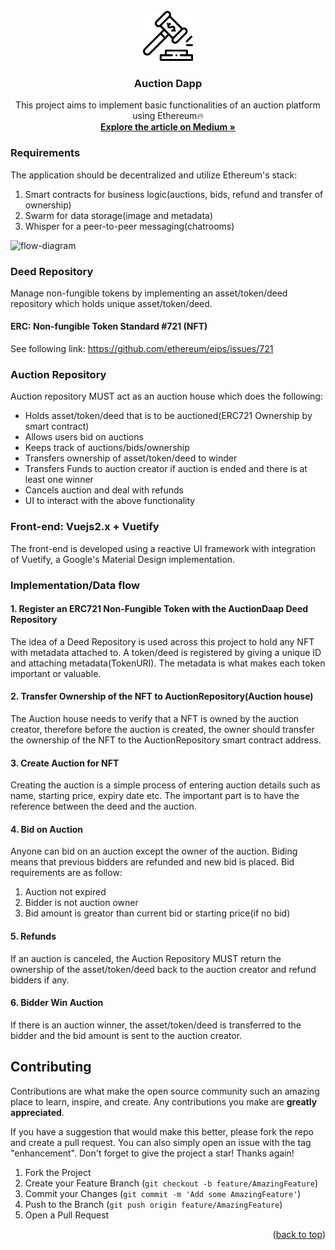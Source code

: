 <!-- PROJECT LOGO -->
<br />
<div align="center">
  <a href="https://github.com/ac12644/Auction-Dapp">
    <img src="bid.png" alt="Logo" width="80" height="80">
  </a>

  <h3 align="center">Auction Dapp</h3>

  <p align="center">
    This project aims to implement basic functionalities of an auction platform using Ethereum🔥
    <br />
   <a href="https://betterprogramming.pub/a-complete-guide-to-build-ethereum-dapps-front-end-and-back-end-6fa44b66554b"><strong>Explore the article on Medium »</strong></a>
  </p>
</div>

### Requirements
The application should be decentralized and utilize Ethereum's stack:

1. Smart contracts for business logic(auctions, bids, refund and transfer of ownership)
2. Swarm for data storage(image and metadata)
3. Whisper for a peer-to-peer messaging(chatrooms)
<img src="auction_diagram.png" alt="flow-diagram">

### Deed Repository
Manage non-fungible tokens by implementing an asset/token/deed repository which holds unique asset/token/deed.

#### ERC: Non-fungible Token Standard #721 (NFT)
See following link: 
https://github.com/ethereum/eips/issues/721

### Auction Repository

Auction repository MUST act as an auction house which does the following:

- Holds asset/token/deed that is to be auctioned(ERC721 Ownership by smart contract)
- Allows users bid on auctions
- Keeps track of auctions/bids/ownership
- Transfers ownership of asset/token/deed to winder
- Transfers Funds to auction creator if auction is ended and there is at least one winner
- Cancels auction and deal with refunds
- UI to interact with the above functionality

### Front-end: Vuejs2.x + Vuetify

The front-end is developed using a reactive UI framework with integration of Vuetify, a Google's Material Design implementation.

### Implementation/Data flow

#### 1. Register an ERC721 Non-Fungible Token with the AuctionDaap Deed Repository

The idea of a Deed Repository is used across this project to hold any NFT with metadata attached to. A token/deed is registered by giving a unique ID and attaching metadata(TokenURI). The metadata is what makes each token important or valuable.

#### 2. Transfer Ownership of the NFT to AuctionRepository(Auction house)

The Auction house needs to verify that a NFT is owned by the auction creator, therefore before the auction is created, the owner should transfer the ownership of the NFT to the AuctionRepository smart contract address.

#### 3. Create Auction for NFT

Creating the auction is a simple process of entering auction details such as name, starting price, expiry date etc. The important part is to have the reference between the deed and the auction.

#### 4. Bid on Auction

Anyone can bid on an auction except the owner of the auction. Biding means that previous bidders are refunded and new bid is placed. Bid requirements are as follow:
1. Auction not expired
2. Bidder is not auction owner
3. Bid amount is greator than current bid or starting price(if no bid)

#### 5. Refunds

If an auction is canceled, the Auction Repository MUST return the ownership of the asset/token/deed back to the auction creator and refund bidders if any.

#### 6. Bidder Win Auction

If there is an auction winner, the asset/token/deed is transferred to the bidder and the bid amount is sent to the auction creator.

<!-- CONTRIBUTING -->
## Contributing

Contributions are what make the open source community such an amazing place to learn, inspire, and create. Any contributions you make are **greatly appreciated**.

If you have a suggestion that would make this better, please fork the repo and create a pull request. You can also simply open an issue with the tag "enhancement".
Don't forget to give the project a star! Thanks again!

1. Fork the Project
2. Create your Feature Branch (`git checkout -b feature/AmazingFeature`)
3. Commit your Changes (`git commit -m 'Add some AmazingFeature'`)
4. Push to the Branch (`git push origin feature/AmazingFeature`)
5. Open a Pull Request

<p align="right">(<a href="#top">back to top</a>)</p>
